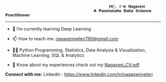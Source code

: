                                                    𝐇𝐢👋, 𝐈'𝐦 𝐍𝐚𝐠𝐚𝐯𝐞𝐧𝐢                                                 
                                            𝗔 𝗣𝗮𝘀𝘀𝗶𝗼𝗻𝗮𝘁𝗲 𝗗𝗮𝘁𝗮 𝗦𝗰𝗶𝗲𝗻𝗰𝗲 𝗣𝗿𝗮𝗰𝘁𝗶𝘁𝗶𝗼𝗻𝗲𝗿
--------------------------------------------------------------------------------------------------------------------------------------------

- 🌱 I’m currently learning Deep Learning
  
- 📫 How to reach me: nagaveniyeleri790@gmail.com
  
- 👨‍💻 Python Programming, Statistics, Data Analysis & Visualization, Machine Learning, SQL & Analytics

- 📄 Know about my experiences check out my [Nagaveni_CV.pdf](https://github.com/Nagaveni790/Nagaveni790/files/12323663/Nagaveni_CV.pdf)

**Connect with me:**
Linkedin : https://www.linkedin.com/in/nagaveniyeleri
